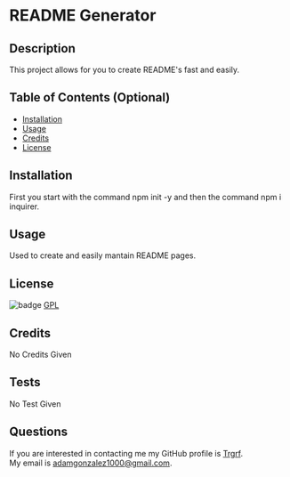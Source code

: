 # README Generator
## Description
This project allows for you to create README's fast and easily.

## Table of Contents (Optional)
- [Installation](#installation)
- [Usage](#usage)
- [Credits](#credits)
- [License](#license)
## Installation
First you start with the command npm init -y and then the command npm i inquirer.
## Usage
Used to create and easily mantain README pages.
## License
![badge](https://img.shields.io/badge/license-GPL-blue)
[GPL](https://opensource.org/licenses/gpl-license)
## Credits
No Credits Given
## Tests
No Test Given
## Questions
If you are interested in contacting me my GitHub profile is [Trgrf](https://github.com/Trgrf). <br />
My email is [adamgonzalez1000@gmail.com](mailto:adamgonzalez1000@gmail.com).
